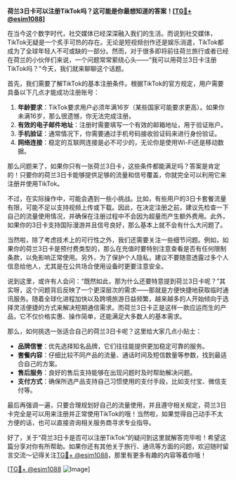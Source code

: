 **荷兰3日卡可以注册TikTok吗？这可能是你最想知道的答案！[[TG💪+ @esim1088](https://t.me/s/esim1088)]**

在当今这个数字时代，社交媒体已经深深融入我们的生活。而说到社交媒体，TikTok无疑是一个炙手可热的存在。无论是短视频创作还是娱乐消遣，TikTok都成为了全球年轻人不可或缺的一部分。然而，对于很多即将前往荷兰旅行或者已经在荷兰的小伙伴们来说，一个问题常常萦绕心头——“我可以用荷兰3日卡注册TikTok吗？”今天，我们就来聊聊这个话题。

首先，我们需要了解TikTok的基本注册条件。根据TikTok的官方规定，用户需要具备以下几点才能成功注册账号：

1. **年龄要求**：TikTok要求用户必须年满16岁（某些国家可能要求更高）。如果你未满16岁，那么很遗憾，你无法完成注册。
2. **有效的电子邮件地址**：注册时需要填写一个有效的邮箱地址，用于验证账户。
3. **手机验证**：通常情况下，你需要通过手机号码接收验证码来进行身份验证。
4. **网络连接**：稳定的互联网连接是必不可少的，无论你是使用Wi-Fi还是移动数据。

那么问题来了，如果你只有一张荷兰3日卡，这些条件都能满足吗？答案是肯定的！只要你的荷兰3日卡能够提供足够的流量和信号覆盖，你就完全可以利用它来注册并使用TikTok。

不过，在实际操作中，可能会遇到一些小挑战。比如，有些用户的3日卡套餐流量有限，可能不足以支持视频上传或下载。因此，在决定注册之前，建议先检查一下自己的流量使用情况，并确保在注册过程中不会因为超量而产生额外费用。此外，如果你的3日卡支持国际漫游并且信号良好，那么基本上就不会有什么大问题了。

当然啦，除了考虑技术上的可行性之外，我们还需要关注一些细节问题。例如，如果你的荷兰3日卡是预付费类型的，那么在充值时要特别注意查看是否有任何限制条款，以免影响正常使用。另外，为了保护个人隐私，建议不要随意透露过多个人信息给他人，尤其是在公共场合使用设备时更要注意安全。

说到这里，或许有人会问：“既然如此，那为什么还要特意提到荷兰3日卡呢？”其实呀，这个问题背后反映了一个更深层次的需求——那就是方便快捷地获取临时通讯服务。随着全球化进程加快以及跨境旅游日益频繁，越来越多的人开始倾向于选择灵活便捷的方式来解决短期通信需求。而荷兰3日卡正是这样一款应运而生的产品，它不仅价格实惠、操作简单，还能满足大多数人的基本需求。

那么，如何挑选一张适合自己的荷兰3日卡呢？这里给大家几点小贴士：

- **品牌信誉**：优先选择知名品牌，它们往往能提供更加稳定可靠的服务。
- **套餐内容**：仔细比较不同产品的流量、通话时间及短信数量等参数，找到最适合自己的方案。
- **售后服务**：良好的售后支持能够在出现问题时及时帮助解决问题。
- **支付方式**：确保所选产品支持自己习惯使用的支付手段，比如支付宝、微信支付等。

最后再强调一遍，只要合理规划好自己的流量使用，并且遵守相关规定，荷兰3日卡完全是可以用来注册并正常使用TikTok的哦！当然啦，如果觉得自己动手不太方便的话，也可以直接咨询相关服务商寻求专业指导。

好了，关于“荷兰3日卡是否可以注册TikTok”的疑问到这里就解答完毕啦！希望这篇分享对你有所帮助。如果你还有其他关于旅行、通讯等方面的问题，欢迎随时留言交流～记得关注[TG💪+ @esim1088](https://t.me/s/esim1088)，那里有更多有趣的内容等着你哦！

[[TG💪+ @esim1088](https://t.me/s/esim1088) ![Image](https://i.postimg.cc/4NQfJmqS/Snipaste-2025-05-13-00-14-12.png)]
